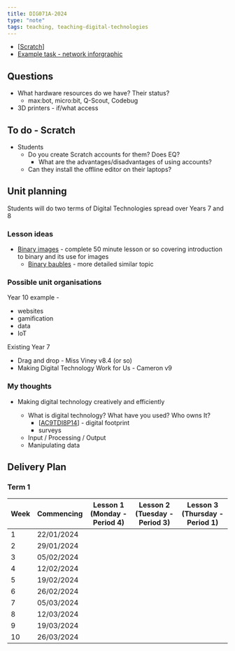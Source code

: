 ```yaml
---
title: DIG071A-2024
type: "note"
tags: teaching, teaching-digital-technologies
---
```




- [[Scratch]]
- [Example task - network inforgraphic](https://www.digitaltechnologieshub.edu.au/teach-and-assess/assessment-resources/sample-assessment-tasks/network-infographic/)

## Questions

- What hardware resources do we have? Their status?
    - max:bot, micro:bit, Q-Scout, Codebug
- 3D printers - if/what access

## To do - Scratch

- Students 
  - Do you create Scratch accounts for them? Does EQ?
    - What are the advantages/disadvantages of using accounts?
  - Can they install the offline editor on their laptops?

## Unit planning

Students will do two terms of Digital Technologies spread over Years 7 and 8

### Lesson ideas

- [Binary images](https://curriculum.code.org/csf-20/coursed/16/) - complete 50 minute lesson or so covering introduction to binary and its use for images
    - [Binary baubles](https://docs.google.com/document/d/19NiFDFywe8Kz_txN_NmJBrQeENp6YDlRFKmhaBEDnQM/edit) - more detailed similar topic

### Possible unit organisations

Year 10 example - 

- websites
- gamification
- data
- IoT

Existing Year 7

- Drag and drop - Miss Viney v8.4 (or so)
- Making Digital Technology Work for Us - Cameron v9

### My thoughts

- Making digital technology creatively and efficiently

    - What is digital technology? What have you used? Who owns It?
        - [[AC9TDI8P14]] - digital footprint
        - surveys
    - Input / Processing / Output
    - Manipulating data


## Delivery Plan

### Term 1

| Week | Commencing | Lesson 1 (Monday - Period 4) | Lesson 2 (Tuesday - Period 3) | Lesson 3 (Thursday - Period 1) |
| ---- | ---------- | --------------------------- | ---------------------------- | ----------------------------- |
| 1    | 22/01/2024 |                             |                              |                               |
| 2    | 29/01/2024 |                             |                              |                               |
| 3    | 05/02/2024 |                             |                              |                               |
| 4    | 12/02/2024 |                             |                              |                               |
| 5    | 19/02/2024 |                             |                              |                               |
| 6    | 26/02/2024 |                             |                              |                               |
| 7    | 05/03/2024 |                             |                              |                               |
| 8    | 12/03/2024 |                             |                              |                               |
| 9    | 19/03/2024 |                             |                              |                               |
| 10   | 26/03/2024 |                             |                              |                               |




[//begin]: # "Autogenerated link references for markdown compatibility"
[Scratch]: ../../../Digital_Technologies/scratch "Scratch"
[AC9TDI8P14]: ../../../Curriculum/v9/Technologies/AC9TDI8P14 "AC9TDI8P14"
[//end]: # "Autogenerated link references"